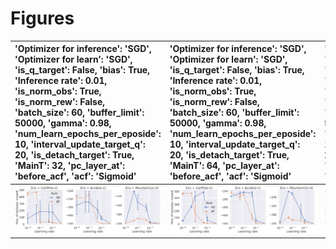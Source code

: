 
# Figures

| 'Optimizer for inference': 'SGD', 'Optimizer for learn': 'SGD', 'is_q_target': False, 'bias': True, 'Inference rate': 0.01, 'is_norm_obs': True, 'is_norm_rew': False, 'batch_size': 60, 'buffer_limit': 50000, 'gamma': 0.98, 'num_learn_epochs_per_eposide': 10, 'interval_update_target_q': 20, 'is_detach_target': True, 'MainT': 32, 'pc_layer_at': 'before_acf', 'acf': 'Sigmoid'   | 'Optimizer for inference': 'SGD', 'Optimizer for learn': 'SGD', 'is_q_target': False, 'bias': True, 'Inference rate': 0.01, 'is_norm_obs': True, 'is_norm_rew': False, 'batch_size': 60, 'buffer_limit': 50000, 'gamma': 0.98, 'num_learn_epochs_per_eposide': 10, 'interval_update_target_q': 20, 'is_detach_target': True, 'MainT': 64, 'pc_layer_at': 'before_acf', 'acf': 'Sigmoid'   | 'Optimizer for inference': 'SGD', 'Optimizer for learn': 'SGD', 'is_q_target': False, 'bias': True, 'Inference rate': 0.05, 'is_norm_obs': True, 'is_norm_rew': False, 'batch_size': 60, 'buffer_limit': 50000, 'gamma': 0.98, 'num_learn_epochs_per_eposide': 10, 'interval_update_target_q': 20, 'is_detach_target': True, 'MainT': 32, 'pc_layer_at': 'before_acf', 'acf': 'Sigmoid'   | 'Optimizer for inference': 'SGD', 'Optimizer for learn': 'SGD', 'is_q_target': False, 'bias': True, 'Inference rate': 0.05, 'is_norm_obs': True, 'is_norm_rew': False, 'batch_size': 60, 'buffer_limit': 50000, 'gamma': 0.98, 'num_learn_epochs_per_eposide': 10, 'interval_update_target_q': 20, 'is_detach_target': True, 'MainT': 64, 'pc_layer_at': 'before_acf', 'acf': 'Sigmoid'   |
|:------------------------------------------------------------------------------------------------------------------------------------------------------------------------------------------------------------------------------------------------------------------------------------------------------------------------------------------------------------------------------------------|:------------------------------------------------------------------------------------------------------------------------------------------------------------------------------------------------------------------------------------------------------------------------------------------------------------------------------------------------------------------------------------------|:------------------------------------------------------------------------------------------------------------------------------------------------------------------------------------------------------------------------------------------------------------------------------------------------------------------------------------------------------------------------------------------|:------------------------------------------------------------------------------------------------------------------------------------------------------------------------------------------------------------------------------------------------------------------------------------------------------------------------------------------------------------------------------------------|
| ![](./base-focus-max-SGD_SGD_False_True_0_01_True_False_60_50000_0_98_10_20_True_32_before_acf_Sigmoid.png)                                                                                                                                                                                                                                                                               | ![](./base-focus-max-SGD_SGD_False_True_0_01_True_False_60_50000_0_98_10_20_True_64_before_acf_Sigmoid.png)                                                                                                                                                                                                                                                                               | ![](./base-focus-max-SGD_SGD_False_True_0_05_True_False_60_50000_0_98_10_20_True_32_before_acf_Sigmoid.png)                                                                                                                                                                                                                                                                               | ![](./base-focus-max-SGD_SGD_False_True_0_05_True_False_60_50000_0_98_10_20_True_64_before_acf_Sigmoid.png)                                                                                                                                                                                                                                                                               |
